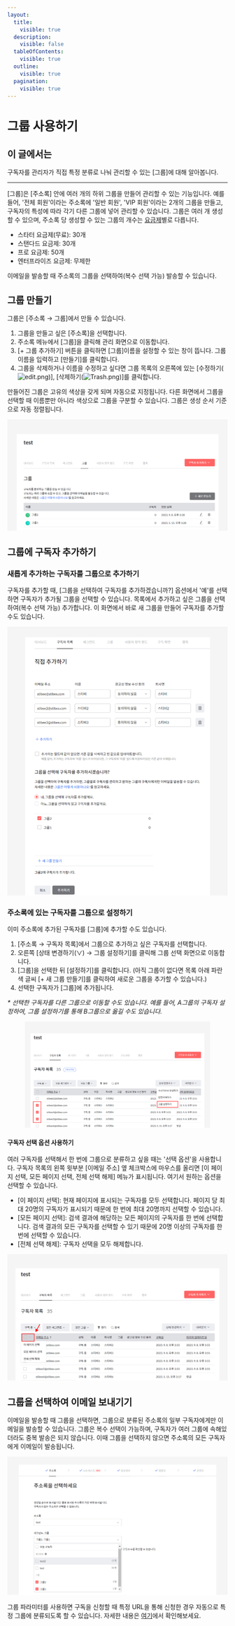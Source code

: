 ```yaml
---
layout:
  title:
    visible: true
  description:
    visible: false
  tableOfContents:
    visible: true
  outline:
    visible: true
  pagination:
    visible: true
---
```


# 그룹 사용하기

## 이 글에서는 <a href="#h_01h984hy14dfxnh2ehhdyp0nyq" id="h_01h984hy14dfxnh2ehhdyp0nyq"></a>

구독자를 관리자가 직접 특정 분류로 나눠 관리할 수 있는 \[그룹]에 대해 알아봅니다.

***



\[그룹]은 \[주소록] 안에 여러 개의 하위 그룹을 만들어 관리할 수 있는 기능입니다. 예를 들어, '전체 회원'이라는 주소록에 '일반 회원', 'VIP 회원'이라는 2개의 그룹을 만들고, 구독자의 특성에 따라 각기 다른 그룹에 넣어 관리할 수 있습니다. 그룹은 여러 개 생성할 수 있으며, 주소록 당 생성할 수 있는 그룹의 개수는 [요금제](https://help.stibee.com/hc/ko/articles/4756526887183)별로 다릅니다.&#x20;

* 스타터 요금제(무료): 30개
* 스탠다드 요금제: 30개
* 프로 요금제: 50개
* 엔터프라이즈 요금제: 무제한

이메일을 발송할 때 주소록의 그룹을 선택하여(복수 선택 가능) 발송할 수 있습니다.

## 그룹 만들기 <a href="#id-1" id="id-1"></a>

그룹은 \[주소록 → 그룹]에서 만들 수 있습니다.

1. 그룹을 만들고 싶은 \[주소록]을 선택합니다.
2. 주소록 메뉴에서 \[그룹]을 클릭해 관리 화면으로 이동합니다.
3. \[+ 그룹 추가하기] 버튼을 클릭하면 \[그룹]이름을 설정할 수 있는 창이 뜹니다. 그룹 이름을 입력하고 \[만들기]를 클릭합니다.
4. 그룹을 삭제하거나 이름을 수정하고 싶다면 그룹 목록의 오른쪽에 있는 \[수정하기(![edit.png](https://help.stibee.com/hc/article\_attachments/5855102600591))], \[삭제하기(![Trash.png](https://help.stibee.com/hc/article\_attachments/5855066635151))]를 클릭합니다.

만들어진 그룹은 고유의 색상을 갖게 되며 자동으로 지정됩니다. 다른 화면에서 그룹을 선택할 때 이름뿐만 아니라 색상으로 그룹을 구분할 수 있습니다. 그룹은 생성 순서 기준으로 자동 정렬됩니다.

![](<../../.gitbook/assets/1 (10).png>)

## 그룹에 구독자 추가하기 <a href="#id-2" id="id-2"></a>

### **새롭게 추가하는 구독자를 그룹으로 추가하기**

구독자를 추가할 때, \[그룹을 선택하여 구독자를 추가하겠습니까?] 옵션에서 '예'를 선택하면 구독자가 추가될 그룹을 선택할 수 있습니다. 목록에서 추가하고 싶은 그룹을 선택하여(복수 선택 가능) 추가합니다. 이 화면에서 바로 새 그룹을 만들어 구독자를 추가할 수도 있습니다.

![](<../../.gitbook/assets/2 (9).png>)

### **주소록에 있는 구독자를 그룹으로 설정하기**

이미 주소록에 추가된 구독자를 \[그룹]에 추가할 수도 있습니다.

1. \[주소록 → 구독자 목록]에서 그룹으로 추가하고 싶은 구독자를 선택합니다.&#x20;
2. 오른쪽 \[상태 변경하기(∨) → 그룹 설정하기]를 클릭해 그룹 선택 화면으로 이동합니다.
3. \[그룹]을 선택한 뒤 \[설정하기]를 클릭합니다. (아직 그룹이 없다면 목록 아래 파란색 글씨 \[+ 새 그룹 만들기]를 클릭하여 새로운 그룹을 추가할 수 있습니다.)
4. 선택한 구독자가 \[그룹]에 추가됩니다.

_\* 선택한 구독자를 다른 그룹으로 이동할 수도 있습니다. 예를 들어, A그룹의 구독자 설정하여, 그룹 설정하기를 통해 B그룹으로 옮길 수도 있습니다._ &#x20;

<figure><img src="../../.gitbook/assets/3 (10).png" alt=""><figcaption></figcaption></figure>

#### **구독자 선택 옵션 사용하기**

여러 구독자를 선택해서 한 번에 그룹으로 분류하고 싶을 때는 '선택 옵션'을 사용합니다. 구독자 목록의 왼쪽 윗부분 \[이메일 주소] 옆 체크박스에 마우스를 올리면 \[이 페이지 선택, 모든 페이지 선택, 전체 선택 해제] 메뉴가 표시됩니다. 여기서 원하는 옵션을 선택할 수 있습니다.

* \[이 페이지 선택]: 현재 페이지에 표시되는 구독자를 모두 선택합니다. 페이지 당 최대 20명의 구독자가 표시되기 때문에 한 번에 최대 20명까지 선택할 수 있습니다.
* \[모든 페이지 선택]: 검색 결과에 해당하는 모든 페이지의 구독자를 한 번에 선택합니다. 검색 결과의 모든 구독자를 선택할 수 있기 때문에 20명 이상의 구독자를 한 번에 선택할 수 있습니다.
* \[전체 선택 해제]: 구독자 선택을 모두 해제합니다.

![](<../../.gitbook/assets/4 (9).png>)

## 그룹을 선택하여 이메일 보내기기 <a href="#id-3" id="id-3"></a>

이메일을 발송할 때 그룹을 선택하면, 그룹으로 분류된 주소록의 일부 구독자에게만 이메일을 발송할 수 있습니다. 그룹은 복수 선택이 가능하며, 구독자가 여러 그룹에 속해있더라도 중복 발송은 되지 않습니다. 이때 그룹을 선택하지 않으면 주소록의 모든 구독자에게 이메일이 발송됩니다.

![](<../../.gitbook/assets/5 (7).png>)

그룹 파라미터를 사용하면 구독을 신청할 때 특정 URL을 통해 신청한 경우 자동으로 특정 그룹에 분류되도록 할 수 있습니다. 자세한 내용은 [여기](../gather-subscribers/automated-categorization.md#url)에서 확인해보세요.
